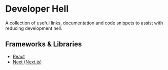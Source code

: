# Developer Hell
A collection of useful links, documentation and code snippets to assist with reducing development hell.

## Frameworks & Libraries
+ [React](react.md)
+ [Next (Next.js)](next.md)
